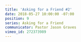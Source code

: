 ```yaml
---
title: 'Asking for a Friend #2'
date: 2018-05-27 10:00:00 -07:00
position: 9
series: Asking for a Friend
communicator: Pastor Jason Graves
vimeo_id: 272373989
---
```


